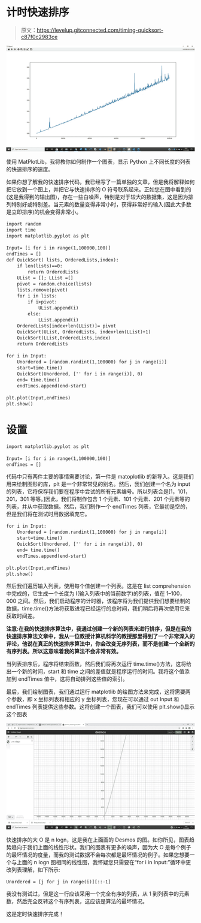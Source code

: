 # 计时快速排序

> 原文：<https://levelup.gitconnected.com/timing-quicksort-c87f0c2983ce>

![](img/4ab477ab5062a81ad85b77d8c930d4e5.png)

使用 MatPlotLib，我将教你如何制作一个图表，显示 Python 上不同长度的列表的快速排序的速度。

如果你想了解我的快速排序代码，我已经写了一篇单独的文章，但是我将解释如何把它放到一个图上，并把它与快速排序的 O 符号联系起来。正如您在图中看到的(这是我得到的输出图)，存在一些白噪声，特别是对于较大的数据集，这是因为排列特别好或特别差。当元素的数量变得非常小时，获得非常好的输入(因此大多数是立即排序)的机会变得非常小。

```
import random
import time
import matplotlib.pyplot as plt

Input= [i for i in range(1,100000,100)]
endTimes = []
def QuickSort( lists, OrderedLists,index):
    if len(lists)==0:
        return OrderedLists
    UList = []; LList =[]
    pivot = random.choice(lists)
    lists.remove(pivot)
    for i in lists:
        if i>pivot:
            UList.append(i)
        else:
            LList.append(i)
    OrderedLists[index+len(LList)]= pivot
    QuickSort(UList, OrderedLists, index+len(LList)+1)
    QuickSort(LList,OrderedLists,index)
    return OrderedLists

for i in Input:
    Unordered = [random.randint(1,100000) for j in range(i)]
    start=time.time()
    QuickSort(Unordered, ['' for i in range(i)], 0)
    end= time.time()
    endTimes.append(end-start)

plt.plot(Input,endTimes)
plt.show()
```

# 设置

```
import matplotlib.pyplot as plt

Input= [i for i in range(1,100000,100)]
endTimes = []
```

代码中只有两件主要的事情需要讨论，第一件是 matoplotlib 的新导入。这是我们用来绘制图形的库，plt 是一个非常常见的别名。然后，我们创建一个名为 input 的列表，它将保存我们要在程序中尝试的所有元素编号。所以列表会是[1，101，201，301 等等。]因此，我们将制作包含 1 个元素、101 个元素、201 个元素等的列表，并从中获取数据。然后，我们制作一个 endTimes 列表，它最初是空的，但是我们将在测试时用数据填充它。

```
for i in Input:
    Unordered = [random.randint(1,100000) for j in range(i)]
    start=time.time()
    QuickSort(Unordered, ['' for i in range(i)], 0)
    end= time.time()
    endTimes.append(end-start)

plt.plot(Input,endTimes)
plt.show()
```

然后我们遍历输入列表，使用每个值创建一个列表。这是在 list comprehension 中完成的，它生成一个长度为 I(输入列表中的当前数字)的列表，值在 1–100，000 之间。然后，我们启动程序的计时器，该程序将为我们提供我们想要绘制的数据，time.time()方法将获取进程已经运行的总时间，我们稍后将再次使用它来获取时间差。

**注意:在我的快速排序算法中，我通过创建一个新的列表来进行排序，但是在我的快速排序算法文章中，我从一位教授计算机科学的教授那里得到了一个非常深入的评论，他说在真正的快速排序算法中，你会改变无序列表，而不是创建一个全新的有序列表。所以这意味着我的算法不会非常有效。**

当列表排序后，程序将结束函数，然后我们将再次运行 time.time()方法，这将给出一个新的时间，start 和 time 之间的差值就是程序运行的时间。我将这个值添加到 endTimes 值中，这将自动排列这些值的索引。

最后，我们绘制图表，我们通过运行 matplotlib 的绘图方法来完成，这将需要两个参数，即 x 坐标列表和相应的 y 坐标列表，您现在可以通过 out Input 和 endTimes 列表提供这些参数。这将创建一个图表，我们可以使用 plt.show()显示这个图表

![](img/2e2505ca37a123f71937f198c2918a14.png)

快速排序的大 O 是 n logn，这是我在上面画的 Desmos 的图。如你所见，图表趋势趋向于我们上面的线性形状。我们的图表有更多的噪声，因为大 O 是每个例子的最坏情况的度量，而我的测试数据不会每次都是最坏情况的例子。如果您想要一个与上面的 n logn 图相同的线性图，我怀疑您只需要在“for i in Input:”循环中更改列表理解，如下所示:

```
Unordered = [j for j in range(i)][::-1]
```

我没有测试过，但是这一行应该采用一个完全有序的列表，从 1 到列表中的元素数，然后完全反转这个有序列表，这应该是算法的最坏情况。

这是定时快速排序完成！